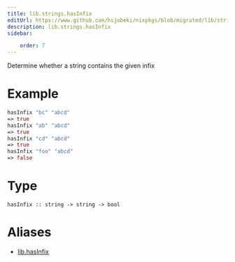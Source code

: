 ```yaml
---
title: lib.strings.hasInfix
editUrl: https://www.github.com/hsjobeki/nixpkgs/blob/migrated/lib/strings.nix#L449C14
description: lib.strings.hasInfix
sidebar:

    order: 7
---
```


Determine whether a string contains the given infix

# Example

```nix
hasInfix "bc" "abcd"
=> true
hasInfix "ab" "abcd"
=> true
hasInfix "cd" "abcd"
=> true
hasInfix "foo" "abcd"
=> false
```

# Type

```
hasInfix :: string -> string -> bool
```


# Aliases

- [lib.hasInfix](/nix-doc-comments/reference/lib/lib-hasinfix)


